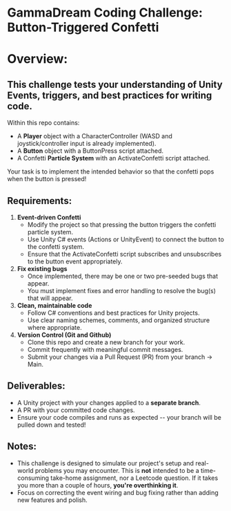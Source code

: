 # GammaDream Coding Challenge: Button-Triggered Confetti

# Overview:

## This challenge tests your understanding of Unity Events, triggers, and best practices for writing code.

Within this repo contains:
- A **Player** object with a CharacterController (WASD and joystick/controller input is already implemented).
- A **Button** object with a ButtonPress script attached.
- A Confetti **Particle System** with an ActivateConfetti script attached.

Your task is to implement the intended behavior so that the confetti pops when the button is pressed!

## Requirements:

1. **Event-driven Confetti**
    - Modify the project so that pressing the button triggers the confetti particle system.
    - Use Unity C# events (Actions or UnityEvent) to connect the button to the confetti system.
    - Ensure that the ActivateConfetti script subscribes and unsubscribes to the button event appropriately.
2. **Fix existing bugs**
    - Once implemented, there may be one or two pre-seeded bugs that appear.
    - You must implement fixes and error handling to resolve the bug(s) that will appear.
3. **Clean, maintainable code**
    - Follow C# conventions and best practices for Unity projects.
    - Use clear naming schemes, comments, and organized structure where appropriate.
4. **Version Control (Git and Github)**
    - Clone this repo and create a new branch for your work.
    - Commit frequently with meaningful commit messages.
    - Submit your changes via a Pull Request (PR) from your branch -> Main.

## Deliverables:

- A Unity project with your changes applied to a **separate branch**.
- A PR with your committed code changes.
- Ensure your code compiles and runs as expected -- your branch will be pulled down and tested!

## Notes:

- This challenge is designed to simulate our project's setup and real-world problems you may encounter. This is **not** intended to be a time-consuming take-home assignment, nor a Leetcode question. If it takes you more than a couple of hours, **you're overthinking it**.
- Focus on correcting the event wiring and bug fixing rather than adding new features and polish.